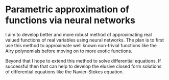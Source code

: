 Parametric approximation of functions via neural networks
====

I aim to develop better and more robust method of approximating real valued
functions of real variables using neural networks. The plan is to first use
this method to approximate well known non-trivial functions like the Airy
polynomials before moving on to more exotic functions.

Beyond that I hope to extend this method to solve differential equations. If
successful then that can help to develop the elusive closed form solutions of
differential equations like the Navier-Stokes equation.



